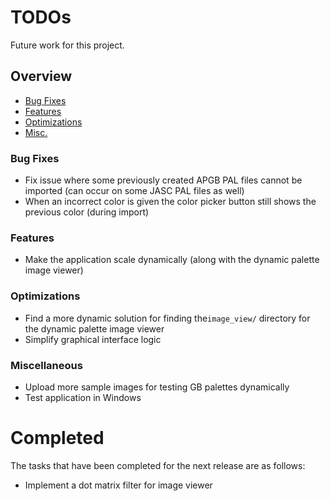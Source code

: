 # TODOs
Future work for this project.
## Overview
- [Bug Fixes](#bug-fixes)
- [Features](#features)
- [Optimizations](#optimizations)
- [Misc.](#miscellaneous)

### Bug Fixes
- Fix issue where some previously created APGB PAL files cannot be imported (can occur on some JASC PAL files as well)
- When an incorrect color is given the color picker button still shows the previous color (during import)

### Features
- Make the application scale dynamically (along with the dynamic palette image viewer)

### Optimizations
- Find a more dynamic solution for finding the`image_view/` directory for the dynamic palette image viewer
- Simplify graphical interface logic

### Miscellaneous
- Upload more sample images for testing GB palettes dynamically
- Test application in Windows

# Completed 
The tasks that have been completed for the next release are as follows:
- Implement a dot matrix filter for image viewer